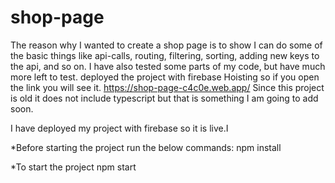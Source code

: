 # shop-page

The reason why I wanted to create a shop page is to show I can do some of the basic things like api-calls, routing, filtering, sorting, adding new keys to the api, and so on. I have also tested some parts of my code, but have much more left to test. deployed the project with firebase Hoisting so if you open the link you will see it. https://shop-page-c4c0e.web.app/ 
Since this project is old it does not include typescript but that is something I am going to add soon.



I have deployed my project with firebase so it is live.I 

*Before starting the project run the below commands: 
npm install

*To start the project npm start
